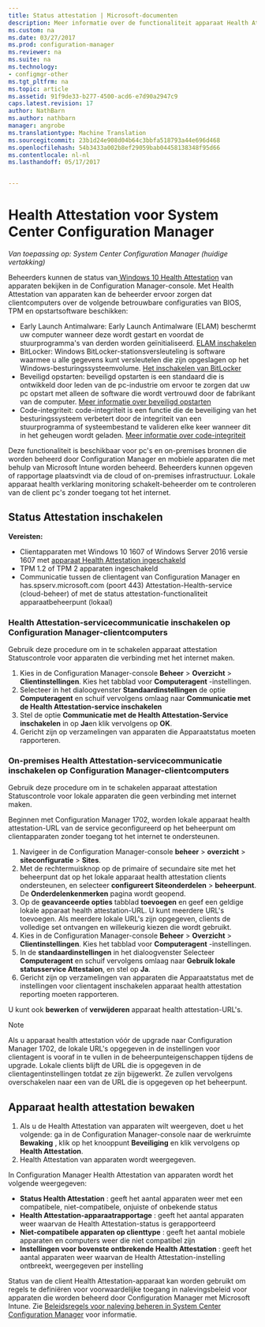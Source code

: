 ```yaml
---
title: Status attestation | Microsoft-documenten
description: Meer informatie over de functionaliteit apparaat Health Attestation zichtbaar zijn in de Configuration Manager-console.
ms.custom: na
ms.date: 03/27/2017
ms.prod: configuration-manager
ms.reviewer: na
ms.suite: na
ms.technology:
- configmgr-other
ms.tgt_pltfrm: na
ms.topic: article
ms.assetid: 91f9de33-b277-4500-acd6-e7d90a2947c9
caps.latest.revision: 17
author: NathBarn
ms.author: nathbarn
manager: angrobe
ms.translationtype: Machine Translation
ms.sourcegitcommit: 23b1d24e908d04b64c3bbfa518793a44e696d468
ms.openlocfilehash: 54b3433a002b8ef29059bab04458138348f95d66
ms.contentlocale: nl-nl
ms.lasthandoff: 05/17/2017


---
```

# <a name="health-attestation-for-system-center-configuration-manager"></a>Health Attestation voor System Center Configuration Manager

*Van toepassing op: System Center Configuration Manager (huidige vertakking)*

Beheerders kunnen de status van[ Windows 10 Health Attestation](https://technet.microsoft.com/library/mt592023.aspx) van apparaten bekijken in de Configuration Manager-console.  Met Health Attestation van apparaten kan de beheerder ervoor zorgen dat clientcomputers over de volgende betrouwbare configuraties van BIOS, TPM en opstartsoftware beschikken:  

-   Early Launch Antimalware: Early Launch Antimalware (ELAM) beschermt uw computer wanneer deze wordt gestart en voordat de stuurprogramma's van derden worden geïnitialiseerd. [ELAM inschakelen](https://gallery.technet.microsoft.com/How-to-turn-on-Early-84552ec5)  
-   BitLocker: Windows BitLocker-stationsversleuteling is software waarmee u alle gegevens kunt versleutelen die zijn opgeslagen op het Windows-besturingssysteemvolume.  [Het inschakelen van BitLocker](https://gallery.technet.microsoft.com/How-to-turn-on-BitLocker-34294d3d)  
-   Beveiligd opstarten: beveiligd opstarten is een standaard die is ontwikkeld door leden van de pc-industrie om ervoor te zorgen dat uw pc opstart met alleen de software die wordt vertrouwd door de fabrikant van de computer. [Meer informatie over beveiligd opstarten](https://technet.microsoft.com/library/hh824987.aspx)  
-   Code-integriteit: code-integriteit is een functie die de beveiliging van het besturingssysteem verbetert door de integriteit van een stuurprogramma of systeembestand te valideren elke keer wanneer dit in het geheugen wordt geladen. [Meer informatie over code-integriteit](https://technet.microsoft.com/library/dd348642.aspx)  

Deze functionaliteit is beschikbaar voor pc's en on-premises bronnen die worden beheerd door Configuration Manager en mobiele apparaten die met behulp van Microsoft Intune worden beheerd. Beheerders kunnen opgeven of rapportage plaatsvindt via de cloud of on-premises infrastructuur. Lokale apparaat health verklaring monitoring schakelt-beheerder om te controleren van de client pc's zonder toegang tot het internet.

## <a name="enable-health-attestation"></a>Status Attestation inschakelen

 **Vereisten:**  

-   Clientapparaten met Windows 10 1607 of Windows Server 2016 versie 1607 met [apparaat Health Attestation ingeschakeld](https://technet.microsoft.com/windows-server-docs/security/device-health-attestation)
-    TPM 1.2 of TPM 2 apparaten ingeschakeld
-   Communicatie tussen de clientagent van Configuration Manager en has.spserv.microsoft.com (poort 443) Attestation-Health-service (cloud-beheer) of met de status attestation-functionaliteit apparaatbeheerpunt (lokaal)

### <a name="how-to-enable-health-attestation-service-communication-on-configuration-manager-client-computers"></a>Health Attestation-servicecommunicatie inschakelen op Configuration Manager-clientcomputers

Gebruik deze procedure om in te schakelen apparaat attestation Statuscontrole voor apparaten die verbinding met het internet maken.

1.  Kies in de Configuration Manager-console **Beheer** > **Overzicht** > **Clientinstellingen**.  Kies het tabblad voor **Computeragent** -instellingen.  
2.  Selecteer in het dialoogvenster **Standaardinstellingen** de optie **Computeragent** en schuif vervolgens omlaag naar **Communicatie met de Health Attestation-service inschakelen**  
3.  Stel de optie **Communicatie met de Health Attestation-Service inschakelen** in op **Ja**en klik vervolgens op **OK**.  
4. Gericht zijn op verzamelingen van apparaten die Apparaatstatus moeten rapporteren.

### <a name="how-to-enable-on-premises-health-attestation-service-communication-on-configuration-manager-client-computers"></a>On-premises Health Attestation-servicecommunicatie inschakelen op Configuration Manager-clientcomputers
Gebruik deze procedure om in te schakelen apparaat attestation Statuscontrole voor lokale apparaten die geen verbinding met internet maken.

Beginnen met Configuration Manager 1702, worden lokale apparaat health attestation-URL van de service geconfigureerd op het beheerpunt om clientapparaten zonder toegang tot het internet te ondersteunen.

1. Navigeer in de Configuration Manager-console **beheer** > **overzicht** > **siteconfiguratie** > **Sites**.
2. Met de rechtermuisknop op de primaire of secundaire site met het beheerpunt dat op het lokale apparaat health attestation clients ondersteunen, en selecteer **configureert Siteonderdelen** > **beheerpunt**. De **Onderdelenkenmerken** pagina wordt geopend.
3. Op de **geavanceerde opties** tabblad **toevoegen** en geef een geldige lokale apparaat health attestation-URL. U kunt meerdere URL's toevoegen. Als meerdere lokale URL's zijn opgegeven, clients de volledige set ontvangen en willekeurig kiezen die wordt gebruikt.
4.  Kies in de Configuration Manager-console **Beheer** > **Overzicht** > **Clientinstellingen**.  Kies het tabblad voor **Computeragent** -instellingen.  
5.  In de **standaardinstellingen** in het dialoogvenster Selecteer **Computeragent** en schuif vervolgens omlaag naar **Gebruik lokale statusservice Attestaion**, en stel op **Ja**.
6. Gericht zijn op verzamelingen van apparaten die Apparaatstatus met de instellingen voor clientagent inschakelen apparaat health attestation reporting moeten rapporteren.

U kunt ook **bewerken** of **verwijderen** apparaat health attestation-URL's.

> [!NOTE]
> Als u apparaat health attestation vóór de upgrade naar Configuration Manager 1702, de lokale URL's opgegeven in de instellingen voor clientagent is vooraf in te vullen in de beheerpunteigenschappen tijdens de upgrade. Lokale clients blijft de URL die is opgegeven in de clientagentinstellingen totdat ze zijn bijgewerkt. Ze zullen vervolgens overschakelen naar een van de URL die is opgegeven op het beheerpunt.

## <a name="monitor-device-health-attestation"></a>Apparaat health attestation bewaken

1.  Als u de Health Attestation van apparaten wilt weergeven, doet u het volgende: ga in de Configuration Manager-console naar de werkruimte **Bewaking** , klik op het knooppunt **Beveiliging** en klik vervolgens op **Health Attestation**.  
2.  Health Attestation van apparaten wordt weergegeven.  

In Configuration Manager Health Attestation van apparaten wordt het volgende weergegeven:  

-   **Status Health Attestation** : geeft het aantal apparaten weer met een compatibele, niet-compatibele, onjuiste of onbekende status  
-   **Health Attestation-apparaatrapportage** : geeft het aantal apparaten weer waarvan de Health Attestation-status is gerapporteerd  
-   **Niet-compatibele apparaten op clienttype** : geeft het aantal mobiele apparaten en computers weer die niet compatibel zijn  
-   **Instellingen voor bovenste ontbrekende Health Attestation** : geeft het aantal apparaten weer waarvan de Health Attestation-instelling ontbreekt, weergegeven per instelling

Status van de client Health Attestation-apparaat kan worden gebruikt om regels te definiëren voor voorwaardelijke toegang in nalevingsbeleid voor apparaten die worden beheerd door Configuration Manager met Microsoft Intune. Zie [Beleidsregels voor naleving beheren in System Center Configuration Manager](/sccm/protect/deploy-use/device-compliance-policies) voor informatie.  

